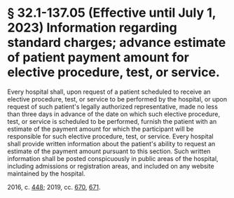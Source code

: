 # § 32.1-137.05 (Effective until July 1, 2023) Information regarding standard charges; advance estimate of patient payment amount for elective procedure, test, or service.

<p>Every hospital shall, upon request of a patient scheduled to receive an elective procedure, test, or service to be performed by the hospital, or upon request of such patient's legally authorized representative, made no less than three days in advance of the date on which such elective procedure, test, or service is scheduled to be performed, furnish the patient with an estimate of the payment amount for which the participant will be responsible for such elective procedure, test, or service. Every hospital shall provide written information about the patient's ability to request an estimate of the payment amount pursuant to this section. Such written information shall be posted conspicuously in public areas of the hospital, including admissions or registration areas, and included on any website maintained by the hospital.</p><p>2016, c. <a href='http://lis.virginia.gov/cgi-bin/legp604.exe?161+ful+CHAP0448'>448</a>; 2019, cc. <a href='http://lis.virginia.gov/cgi-bin/legp604.exe?191+ful+CHAP0670'>670</a>, <a href='http://lis.virginia.gov/cgi-bin/legp604.exe?191+ful+CHAP0671'>671</a>.</p>